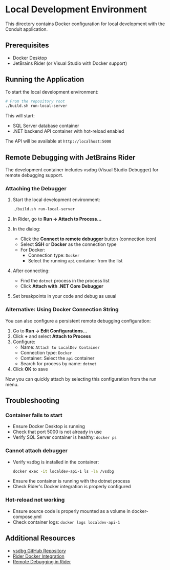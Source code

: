 # Local Development Environment

This directory contains Docker configuration for local development with the Conduit application.

## Prerequisites

- Docker Desktop
- JetBrains Rider (or Visual Studio with Docker support)

## Running the Application

To start the local development environment:

```bash
# From the repository root
./build.sh run-local-server
```

This will start:
- SQL Server database container
- .NET backend API container with hot-reload enabled

The API will be available at `http://localhost:5000`

## Remote Debugging with JetBrains Rider

The development container includes vsdbg (Visual Studio Debugger) for remote debugging support.

### Attaching the Debugger

1. Start the local development environment:
   ```bash
   ./build.sh run-local-server
   ```

2. In Rider, go to **Run → Attach to Process...**

3. In the dialog:
   - Click the **Connect to remote debugger** button (connection icon)
   - Select **SSH** or **Docker** as the connection type
   - For Docker:
     - Connection type: `Docker`
     - Select the running `api` container from the list
   
4. After connecting:
   - Find the `dotnet` process in the process list
   - Click **Attach with .NET Core Debugger**

5. Set breakpoints in your code and debug as usual

### Alternative: Using Docker Connection String

You can also configure a persistent remote debugging configuration:

1. Go to **Run → Edit Configurations...**
2. Click **+** and select **Attach to Process**
3. Configure:
   - Name: `Attach to LocalDev Container`
   - Connection type: `Docker`
   - Container: Select the `api` container
   - Search for process by name: `dotnet`
4. Click **OK** to save

Now you can quickly attach by selecting this configuration from the run menu.

## Troubleshooting

### Container fails to start
- Ensure Docker Desktop is running
- Check that port 5000 is not already in use
- Verify SQL Server container is healthy: `docker ps`

### Cannot attach debugger
- Verify vsdbg is installed in the container:
  ```bash
  docker exec -it localdev-api-1 ls -la /vsdbg
  ```
- Ensure the container is running with the dotnet process
- Check Rider's Docker integration is properly configured

### Hot-reload not working
- Ensure source code is properly mounted as a volume in docker-compose.yml
- Check container logs: `docker logs localdev-api-1`

## Additional Resources

- [vsdbg GitHub Repository](https://github.com/microsoft/vsdbg)
- [Rider Docker Integration](https://www.jetbrains.com/help/rider/Docker.html)
- [Remote Debugging in Rider](https://www.jetbrains.com/help/rider/Remote_Debugging.html)
